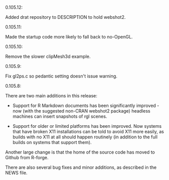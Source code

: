 0.105.12:

Added drat repository to DESCRIPTION to hold webshot2.

0.105.11:

Made the startup code more likely to fall back to no-OpenGL.

0.105.10:

Remove the slower clipMesh3d example.

0.105.9:

Fix gl2ps.c so pedantic setting doesn't issue warning.

0.105.8:

There are two main additions in this release:

  - Support for R Markdown documents has been significantly 
    improved - now (with the suggested non-CRAN webshot2 package)
    headless machines can insert snapshots of rgl scenes.
    
  - Support for older or limited platforms has been improved.
    Now systems that have broken X11 installations can be told
    to avoid X11 more easily, as builds with no X11 at all 
    should happen routinely (in addition to the full builds
    on systems that support them).
    
Another large change is that the home of the source code has
moved to Github from R-forge.
  
There are also several bug fixes and minor additions, as described in the NEWS file.
